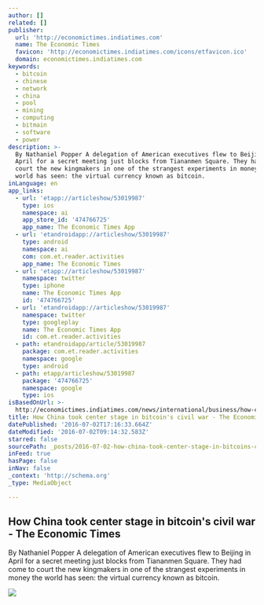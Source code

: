 ```yaml
---
author: []
related: []
publisher:
  url: 'http://economictimes.indiatimes.com'
  name: The Economic Times
  favicon: 'http://economictimes.indiatimes.com/icons/etfavicon.ico'
  domain: economictimes.indiatimes.com
keywords:
  - bitcoin
  - chinese
  - network
  - china
  - pool
  - mining
  - computing
  - bitmain
  - software
  - power
description: >-
  By Nathaniel Popper A delegation of American executives flew to Beijing in
  April for a secret meeting just blocks from Tiananmen Square. They had come to
  court the new kingmakers in one of the strangest experiments in money the
  world has seen: the virtual currency known as bitcoin.
inLanguage: en
app_links:
  - url: 'etapp://articleshow/53019987'
    type: ios
    namespace: ai
    app_store_id: '474766725'
    app_name: The Economic Times App
  - url: 'etandroidapp://articleshow/53019987'
    type: android
    namespace: ai
    com: com.et.reader.activities
    app_name: The Economic Times
  - url: 'etapp://articleshow/53019987'
    namespace: twitter
    type: iphone
    name: The Economic Times App
    id: '474766725'
  - url: 'etandroidapp://articleshow/53019987'
    namespace: twitter
    type: googleplay
    name: The Economic Times App
    id: com.et.reader.activities
  - path: etandroidapp/article/53019987
    package: com.et.reader.activities
    namespace: google
    type: android
  - path: etapp/articleshow/53019987
    package: '474766725'
    namespace: google
    type: ios
isBasedOnUrl: >-
  http://economictimes.indiatimes.com/news/international/business/how-china-took-center-stage-in-bitcoins-civil-war/articleshow/53019987.cms
title: How China took center stage in bitcoin's civil war - The Economic Times
datePublished: '2016-07-02T17:16:33.664Z'
dateModified: '2016-07-02T09:14:32.583Z'
starred: false
sourcePath: _posts/2016-07-02-how-china-took-center-stage-in-bitcoins-civil-war-the-eco.md
inFeed: true
hasPage: false
inNav: false
_context: 'http://schema.org'
_type: MediaObject

---
```

<article style=""><h1>How China took center stage in bitcoin's civil war - The Economic Times</h1><p>By Nathaniel Popper A delegation of American executives flew to Beijing in April for a secret meeting just blocks from Tiananmen Square. They had come to court the new kingmakers in one of the strangest experiments in money the world has seen: the virtual currency known as bitcoin.</p><img src="http://economictimes.indiatimes.com/thumb/msid-53020000,width-600,resizemode-4,imglength-73073/news/international/business/how-china-took-center-stage-in-bitcoins-civil-war/bitcoin.jpg" /></article>